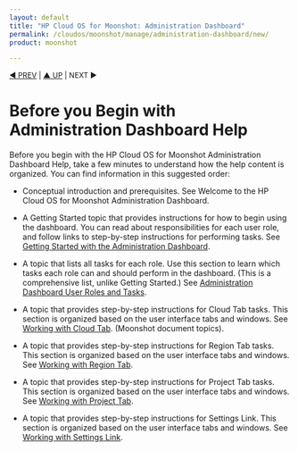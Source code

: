 ```yaml
---
layout: default
title: "HP Cloud OS for Moonshot: Administration Dashboard"
permalink: /cloudos/moonshot/manage/administration-dashboard/new/
product: moonshot

---
```


<script>

function PageRefresh {
onLoad="window.refresh"
}

PageRefresh();

</script>

<p style="font-size: small;"> <a href="/cloudos/moonshot/manage/">&#9664; PREV</a> | <a href="/cloudos/moonshot/manage">&#9650; UP</a> | NEXT &#9654; </p>

# Before you Begin with Administration Dashboard Help #

Before you begin with the HP Cloud OS for Moonshot Administration Dashboard Help, take a few minutes to understand how the help content is organized. You can find information in this suggested order:

* Conceptual introduction and prerequisites. See Welcome to the HP Cloud OS for Moonshot Administration Dashboard.

* A Getting Started topic that provides instructions for how to begin using the dashboard. You can read about responsibilities for each user role, and follow links to step-by-step instructions for performing tasks. See [Getting Started with the Administration Dashboard](http://cloudos/moonshot/manage/admin-dashboard/getting-started/).

* A topic that lists all tasks for each role. Use this section to learn which tasks each role can and should perform in the dashboard. (This is a comprehensive list, unlike Getting Started.) See [Administration Dashboard User Roles and Tasks](/cloudos/moonshot/manage/admin-dashboard/user-roles-and-tasks/).

* A topic that provides step-by-step instructions for Cloud Tab tasks. This section is organized based on the user interface tabs and windows. See [Working with Cloud Tab](/cloud/moonshot/manage/admin-dashboard/cloud-tab-tasks/). (Moonshot document topics).

* A topic that provides step-by-step instructions for Region Tab tasks. This section is organized based on the user interface tabs and windows. See [Working with Region Tab](/cloud/moonshot/manage/admin-dashboard/region-tab-tasks).

* A topic that provides step-by-step instructions for Project Tab tasks. This section is organized based on the user interface tabs and windows. See [Working with Project Tab](/cloud/moonshot/manage/admin-dashboard/project-tab-tasks/).
 
* A topic that provides step-by-step instructions for Settings Link. This section is organized based on the user interface tabs and windows. See [Working with Settings Link](/cloudos/moonshot/manage/admin-dashboard/settings-link/).




